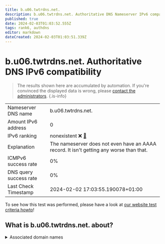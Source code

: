 ```yaml
---
title: b.u06.twtrdns.net.
description: b.u06.twtrdns.net. Authoritative DNS Nameserver IPv6 compatibility
published: true
date: 2024-02-03T01:03:52.555Z
tags: rank6, authdns
editor: markdown
dateCreated: 2024-02-03T01:03:51.339Z
---
```


# b.u06.twtrdns.net. Authoritative DNS IPv6 compatibility

> The results shown here are accumulated by automation. If you're convinced the displayed data is wrong, please [contact the administrators](/howto/chat). 
{.is-info}




|   |   |
| - | - |
| Nameserver DNS name | b.u06.twtrdns.net.
| Amount IPv6 address | 0
| IPv6 ranking | nonexistent :x: [🔗](/howto/ranking) |
| Explanation | The nameserver does not even have an AAAA record. It isn't getting any worse than that. |
| ICMPv6 success rate | 0%|
| DNS query success rate | 0% |
| Last Check Timestamp | 2024-02-02 17:03:55.190078+01:00 |

To see how this test was performed, please have a look at [our website test criteria howto](/howto/testcriteria/authdns)!


## What is b.u06.twtrdns.net. about?






<details>
<summary>Associated domain names</summary>

twitter.com

</details>
